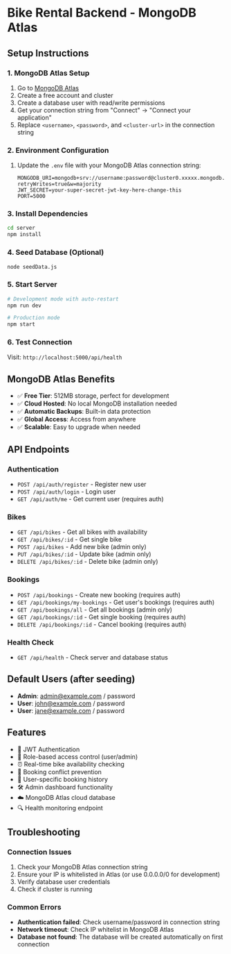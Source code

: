 # Bike Rental Backend - MongoDB Atlas

## Setup Instructions

### 1. MongoDB Atlas Setup
1. Go to [MongoDB Atlas](https://www.mongodb.com/atlas)
2. Create a free account and cluster
3. Create a database user with read/write permissions
4. Get your connection string from "Connect" → "Connect your application"
5. Replace `<username>`, `<password>`, and `<cluster-url>` in the connection string

### 2. Environment Configuration
1. Update the `.env` file with your MongoDB Atlas connection string:
   ```
   MONGODB_URI=mongodb+srv://username:password@cluster0.xxxxx.mongodb.net/bikerental?retryWrites=true&w=majority
   JWT_SECRET=your-super-secret-jwt-key-here-change-this
   PORT=5000
   ```

### 3. Install Dependencies
```bash
cd server
npm install
```

### 4. Seed Database (Optional)
```bash
node seedData.js
```

### 5. Start Server
```bash
# Development mode with auto-restart
npm run dev

# Production mode
npm start
```

### 6. Test Connection
Visit: `http://localhost:5000/api/health`

## MongoDB Atlas Benefits
- ✅ **Free Tier**: 512MB storage, perfect for development
- ✅ **Cloud Hosted**: No local MongoDB installation needed
- ✅ **Automatic Backups**: Built-in data protection
- ✅ **Global Access**: Access from anywhere
- ✅ **Scalable**: Easy to upgrade when needed

## API Endpoints

### Authentication
- `POST /api/auth/register` - Register new user
- `POST /api/auth/login` - Login user
- `GET /api/auth/me` - Get current user (requires auth)

### Bikes
- `GET /api/bikes` - Get all bikes with availability
- `GET /api/bikes/:id` - Get single bike
- `POST /api/bikes` - Add new bike (admin only)
- `PUT /api/bikes/:id` - Update bike (admin only)
- `DELETE /api/bikes/:id` - Delete bike (admin only)

### Bookings
- `POST /api/bookings` - Create new booking (requires auth)
- `GET /api/bookings/my-bookings` - Get user's bookings (requires auth)
- `GET /api/bookings/all` - Get all bookings (admin only)
- `GET /api/bookings/:id` - Get single booking (requires auth)
- `DELETE /api/bookings/:id` - Cancel booking (requires auth)

### Health Check
- `GET /api/health` - Check server and database status

## Default Users (after seeding)
- **Admin**: admin@example.com / password
- **User**: john@example.com / password  
- **User**: jane@example.com / password

## Features
- 🔐 JWT Authentication
- 👥 Role-based access control (user/admin)
- ⏰ Real-time bike availability checking
- 🚫 Booking conflict prevention
- 📱 User-specific booking history
- 🛠️ Admin dashboard functionality
- ☁️ MongoDB Atlas cloud database
- 🔍 Health monitoring endpoint

## Troubleshooting

### Connection Issues
1. Check your MongoDB Atlas connection string
2. Ensure your IP is whitelisted in Atlas (or use 0.0.0.0/0 for development)
3. Verify database user credentials
4. Check if cluster is running

### Common Errors
- **Authentication failed**: Check username/password in connection string
- **Network timeout**: Check IP whitelist in MongoDB Atlas
- **Database not found**: The database will be created automatically on first connection